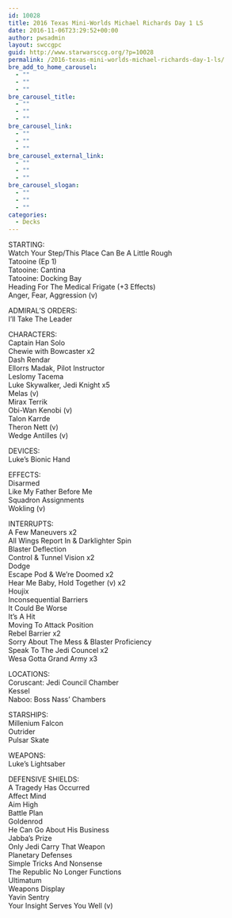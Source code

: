 ```yaml
---
id: 10028
title: 2016 Texas Mini-Worlds Michael Richards Day 1 LS
date: 2016-11-06T23:29:52+00:00
author: pwsadmin
layout: swccgpc
guid: http://www.starwarsccg.org/?p=10028
permalink: /2016-texas-mini-worlds-michael-richards-day-1-ls/
bre_add_to_home_carousel:
  - ""
  - ""
  - ""
bre_carousel_title:
  - ""
  - ""
  - ""
bre_carousel_link:
  - ""
  - ""
  - ""
bre_carousel_external_link:
  - ""
  - ""
  - ""
bre_carousel_slogan:
  - ""
  - ""
  - ""
categories:
  - Decks
---
```

STARTING:  
Watch Your Step/This Place Can Be A Little Rough  
Tatooine (Ep 1)  
Tatooine: Cantina  
Tatooine: Docking Bay  
Heading For The Medical Frigate (+3 Effects)  
Anger, Fear, Aggression (v)

ADMIRAL&#8217;S ORDERS:  
I&#8217;ll Take The Leader 

CHARACTERS:  
Captain Han Solo  
Chewie with Bowcaster x2  
Dash Rendar  
Ellorrs Madak, Pilot Instructor  
Leslomy Tacema  
Luke Skywalker, Jedi Knight x5  
Melas (v)  
Mirax Terrik  
Obi-Wan Kenobi (v)  
Talon Karrde  
Theron Nett (v)  
Wedge Antilles (v)

DEVICES:  
Luke&#8217;s Bionic Hand

EFFECTS:  
Disarmed  
Like My Father Before Me  
Squadron Assignments  
Wokling (v)

INTERRUPTS:  
A Few Maneuvers x2  
All Wings Report In & Darklighter Spin  
Blaster Deflection  
Control & Tunnel Vision x2  
Dodge  
Escape Pod & We&#8217;re Doomed x2  
Hear Me Baby, Hold Together (v) x2  
Houjix  
Inconsequential Barriers  
It Could Be Worse  
It&#8217;s A Hit  
Moving To Attack Position  
Rebel Barrier x2  
Sorry About The Mess & Blaster Proficiency  
Speak To The Jedi Councel x2  
Wesa Gotta Grand Army x3

LOCATIONS:  
Coruscant: Jedi Council Chamber  
Kessel  
Naboo: Boss Nass&#8217; Chambers

STARSHIPS:  
Millenium Falcon  
Outrider  
Pulsar Skate

WEAPONS:  
Luke&#8217;s Lightsaber

DEFENSIVE SHIELDS:  
A Tragedy Has Occurred  
Affect Mind  
Aim High  
Battle Plan  
Goldenrod  
He Can Go About His Business  
Jabba&#8217;s Prize  
Only Jedi Carry That Weapon  
Planetary Defenses  
Simple Tricks And Nonsense  
The Republic No Longer Functions  
Ultimatum  
Weapons Display  
Yavin Sentry  
Your Insight Serves You Well (v)